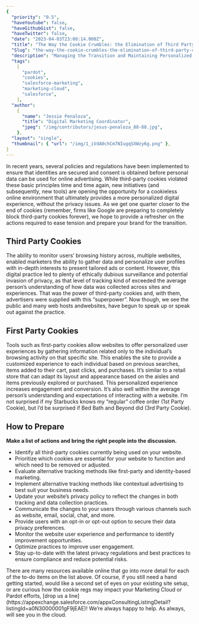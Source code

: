 ```yaml
---
{
  "priority": "0.5",
  "haveYoutube": false,
  "haveGithubGist": false,
  "haveTwitter": false,
  "date": "2023-04-03T23:08:14.000Z",
  "title": "The Way the Cookie Crumbles: the Elimination of Third Party Cookies",
  "Slug": "the-way-the-cookie-crumbles-the-elimination-of-third-party-cookies",
  "description": "Managing the Transition and Maintaining Personalized Marketing Experiences.",
  "tags":
    [
      "pardot",
      "cookies",
      "salesforce-marketing",
      "marketing-cloud",
      "salesforce",
    ],
  "author":
    {
      "name": "Jessie Penaloza",
      "title": "Digital Marketing Coordinator",
      "jpeg": "/img/contributors/jesus-penaloza_88-88.jpg",
    },
  "layout": "single",
  "thumbnail": { "url": "/img/1_iVdA0chCm7NIugqSXWzy6g.png" },
}
---
```


In recent years, several policies and regulations have been implemented to ensure that identities are secured and consent is obtained before personal data can be used for online advertising. While third-party cookies violated these basic principles time and time again, new initiatives (and subsequently, new tools) are opening the opportunity for a cookieless online environment that ultimately provides a more personalized digital experience, without the privacy issues.
As we get one quarter closer to the end of cookies (remember, firms like Google are preparing to completely block third-party cookies forever), we hope to provide a refresher on the actions required to ease tension and prepare your brand for the transition.

## Third Party Cookies

The ability to monitor users’ browsing history across, multiple websites, enabled marketers the ability to gather data and personalize user profiles with in-depth interests to present tailored ads or content. However, this digital practice led to plenty of ethically dubious surveillance and potential invasion of privacy, as that level of tracking kind of exceeded the average person’s understanding of how data was collected across sites and experiences. That was the power of third-party cookies and, with them, advertisers were supplied with this “superpower”. Now though, we see the public and many web hosts andwebsites, have begun to speak up or speak out against the practice.

## First Party Cookies

Tools such as first-party cookies allow websites to offer personalized user experiences by gathering information related only to the individual’s browsing activity on that specific site. This enables the site to provide a customized experience to each individual based on previous searches, items added to their cart, past clicks, and purchases. It’s similar to a retail store that can adapt its layout and appearance based on the aisles and items previously explored or purchased. This personalized experience increases engagement and conversion. It’s also well within the average person’s understanding and expectations of interacting with a website. I’m not surprised if my Starbucks knows my “regular” coffee order (1st Party Cookie), but I’d be surprised if Bed Bath and Beyond did (3rd Party Cookie).

## How to Prepare

<strong>Make a list of actions and bring the right people into the discussion.</strong>

<ul><li>Identify all third-party cookies currently being used on your website.</li><li>Prioritize which cookies are essential for your website to function and which need to be removed or adjusted.</li><li>Evaluate alternative tracking methods like first-party and identity-based marketing.</li><li>Implement alternative tracking methods like contextual advertising to best suit your business needs.</li><li>Update your website’s privacy policy to reflect the changes in both tracking and data collection practices.</li><li>Communicate the changes to your users through various channels such as website, email, social, chat, and more.</li><li>Provide users with an opt-in or opt-out option to secure their data privacy preferences.</li><li>Monitor the website user experience and performance to identify improvement opportunities.</li><li>Optimize practices to improve user engagement.</li><li>Stay up-to-date with the latest privacy regulations and best practices to ensure compliance and reduce potential risks.</li></ul>There are many resources available online that go into more detail for each of the to-do items on the list above. Of course, if you still need a hand getting started, would like a second set of eyes on your existing site setup, or are curious how the cookie regs may impact your Marketing Cloud or Pardot efforts, [drop us a line](https://appexchange.salesforce.com/appxConsultingListingDetail?listingId=a0N30000001gF9jEAE)! We’re always happy to help.
As always, will see you in the cloud.
